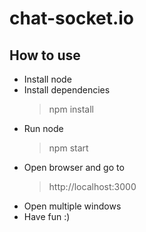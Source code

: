 # chat-socket.io

## How to use

- Install node
- Install dependencies
	>npm install
- Run node
	>npm start
- Open browser and go to 
	> http://localhost:3000
- Open multiple windows
- Have fun :)
